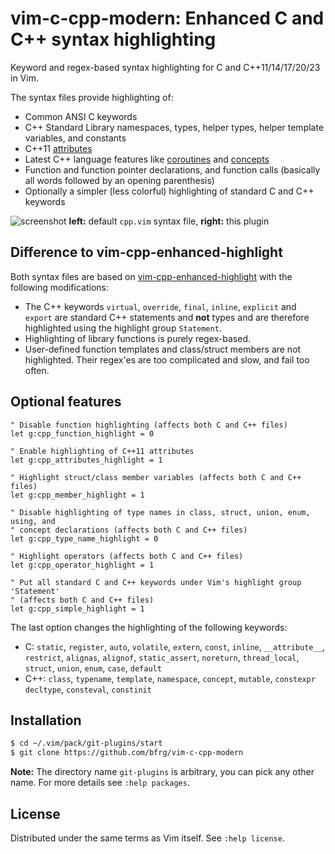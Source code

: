 # vim-c-cpp-modern: Enhanced C and C++ syntax highlighting

Keyword and regex-based syntax highlighting for C and C++11/14/17/20/23 in Vim.

The syntax files provide highlighting of:
- Common ANSI C keywords
- C++ Standard Library namespaces, types, helper types, helper template
  variables, and constants
- C++11 [attributes][attributes]
- Latest C++ language features like [coroutines][coroutines] and
  [concepts][concepts]
- Function and function pointer declarations, and function calls (basically all
  words followed by an opening parenthesis)
- Optionally a simpler (less colorful) highlighting of standard C and C++
  keywords

![screenshot][screenshot]
**left:** default `cpp.vim` syntax file, **right:** this plugin


## Difference to vim-cpp-enhanced-highlight

Both syntax files are based on [vim-cpp-enhanced-highlight][octol] with the
following modifications:

- The C++ keywords `virtual`, `override`, `final`, `inline`, `explicit` and
  `export` are standard C++ statements and **not** types and are therefore
  highlighted using the highlight group `Statement`.
- Highlighting of library functions is purely regex-based.
- User-defined function templates and class/struct members are not highlighted.
  Their regex'es are too complicated and slow, and fail too often.


## Optional features

```vim
" Disable function highlighting (affects both C and C++ files)
let g:cpp_function_highlight = 0

" Enable highlighting of C++11 attributes
let g:cpp_attributes_highlight = 1

" Highlight struct/class member variables (affects both C and C++ files)
let g:cpp_member_highlight = 1

" Disable highlighting of type names in class, struct, union, enum, using, and
" concept declarations (affects both C and C++ files)
let g:cpp_type_name_highlight = 0

" Highlight operators (affects both C and C++ files)
let g:cpp_operator_highlight = 1

" Put all standard C and C++ keywords under Vim's highlight group 'Statement'
" (affects both C and C++ files)
let g:cpp_simple_highlight = 1
```

The last option changes the highlighting of the following keywords:
- C: `static`, `register`, `auto`, `volatile`, `extern`, `const`, `inline`,
  `__attribute__`, `restrict`, `alignas`, `alignof`, `static_assert`,
  `noreturn`, `thread_local`, `struct`, `union`, `enum`, `case`, `default`
- C++: `class`, `typename`, `template`, `namespace`, `concept`, `mutable`,
  `constexpr` `decltype`, `consteval`, `constinit`


## Installation

```bash
$ cd ~/.vim/pack/git-plugins/start
$ git clone https://github.com/bfrg/vim-c-cpp-modern
```
**Note:** The directory name `git-plugins` is arbitrary, you can pick any other
name. For more details see `:help packages`.


## License

Distributed under the same terms as Vim itself. See `:help license`.


[cppreference]: https://en.cppreference.com/w/cpp/language/coroutines
[octol]: https://github.com/octol/vim-cpp-enhanced-highlight
[attributes]: https://en.cppreference.com/w/cpp/language/attributes
[coroutines]: https://en.cppreference.com/w/cpp/language/coroutines
[concepts]: https://en.cppreference.com/w/cpp/concepts
[screenshot]: https://github.com/user-attachments/assets/4c61580e-203b-4a78-b7cf-2b34702640f0
